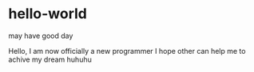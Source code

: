 # hello-world
may have good day


Hello, I am now officially a new programmer
I hope other can help me to achive my dream huhuhu
